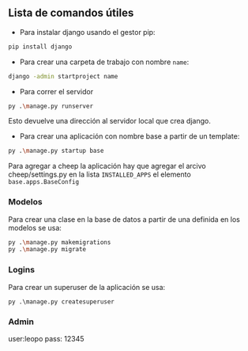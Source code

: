 ## Lista de comandos útiles

- Para instalar django usando el gestor pip:

```bash
pip install django
```

- Para crear una carpeta de trabajo con nombre `name`:

```bash
django -admin startproject name
```

- Para correr el servidor

```bash
py .\manage.py runserver
```

Esto devuelve una dirección al servidor local que crea django. 

- Para crear una aplicación con nombre base a partir de un template:

```bash
py .\manage.py startup base
```
Para agregar a cheep la aplicación hay que agregar el arcivo cheep/settings.py en la lista `INSTALLED_APPS` el elemento `base.apps.BaseConfig`

### Modelos

Para crear una clase en la base de datos a partir de una definida en los modelos se usa:

```bash
py .\manage.py makemigrations
py .\manage.py migrate
```

### Logins

Para crear un superuser de la aplicación se usa:

```
py .\manage.py createsuperuser
```

### Admin

user:leopo
pass: 12345